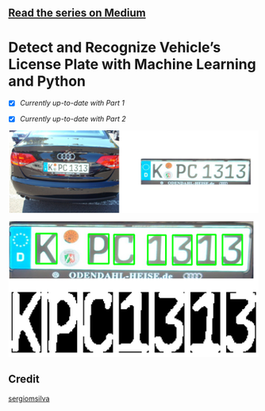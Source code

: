## [Read the series on Medium](https://medium.com/@quangnhatnguyenle/detect-and-recognize-vehicles-license-plate-with-machine-learning-and-python-part-1-detection-795fda47e922)

# Detect and Recognize Vehicle’s License Plate with Machine Learning and Python 

- [x] _Currently up-to-date with Part 1_
- [x] _Currently up-to-date with Part 2_


<p align="center"><img src="./Part1_result.jpg" width=640></p>
<p align="center"><img src="./Part2_result.jpg" width=640></p>



## Credit
[sergiomsilva](https://github.com/sergiomsilva/alpr-unconstrained)
